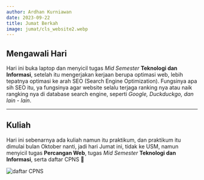 ```yaml
---
author: Ardhan Kurniawan
date: 2023-09-22
title: Jumat Berkah
image: jumat/cls_website2.webp
---
```


## Mengawali Hari
Hari ini buka laptop dan menyicil tugas *Mid Semester* **Teknologi dan Informasi**, setelah itu mengerjakan kerjaan berupa optimasi web, lebih tepatnya optimasi ke arah SEO (Search Engine Optimization). Fungsinya apa sih SEO itu, ya fungsinya agar website selalu terjaga ranking nya atau naik rangking nya di database search engine, seperti *Google, Duckduckgo, dan lain - lain*.

--------------------------------------------------------

## Kuliah
Hari ini sebenarnya ada kuliah namun itu praktikum, dan praktikum itu dimulai bulan Oktober nanti, jadi hari Jumat ini, tidak ke USM, namun menyicil tugas **Percangan Web**, tugas *Mid Semester* **Teknologi dan Informasi**, serta daftar CPNS 🤣

![daftar CPNS](/images/jumat/daftar_cpns2.webp "daftar CPNS")